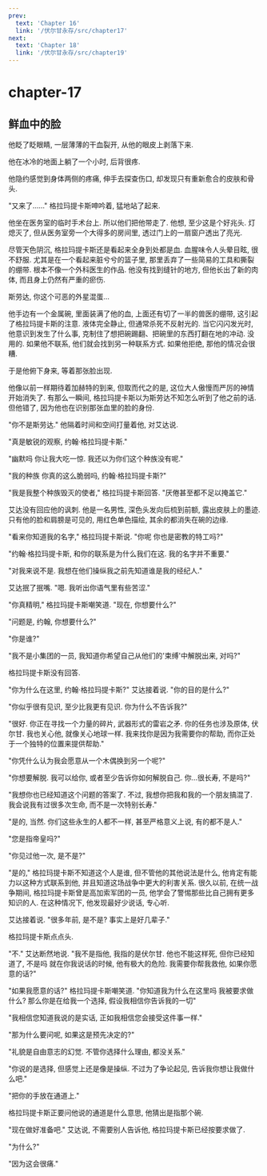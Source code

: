 ```yaml
---
prev:
  text: 'Chapter 16'
  link: '/伏尔甘永存/src/chapter17'
next:
  text: 'Chapter 18'
  link: '/伏尔甘永存/src/chapter19'
---
```


# chapter-17

## 鲜血中的脸

他眨了眨眼睛, 一层薄薄的干血裂开, 从他的眼皮上剥落下来.

他在冰冷的地面上躺了一个小时, 后背很疼.

他隐约感觉到身体两侧的疼痛, 伸手去探查伤口, 却发现只有重新愈合的皮肤和骨头.

"又来了……" 格拉玛提卡斯呻吟着, 猛地站了起来.

他坐在医务室的临时手术台上. 所以他们把他带走了. 他想, 至少这是个好兆头. 灯熄灭了, 但从医务室旁一个大得多的房间里, 透过门上的一扇窗户透出了亮光.

尽管天色阴沉, 格拉玛提卡斯还是看起来全身到处都是血. 血腥味令人头晕目眩, 很不舒服. 尤其是在一个看起来脏兮兮的篮子里, 那里丢弃了一些简易的工具和撕裂的绷带. 根本不像一个外科医生的作品. 他没有找到缝针的地方, 但他长出了新的肉体, 而且身上仍然有严重的瘀伤.

斯劳达, 你这个可恶的外星混蛋…

他手边有一个金属碗, 里面装满了他的血, 上面还有切了一半的兽医的绷带, 这引起了格拉玛提卡斯的注意. 液体完全静止, 但通常杀死不反射光的. 当它闪闪发光时, 他意识到发生了什么事, 克制住了想把碗踢翻、把碗里的东西打翻在地的冲动. 没用的. 如果他不联系, 他们就会找到另一种联系方式. 如果他拒绝, 那他的情况会很糟.

于是他俯下身来, 等着那张脸出现.

他像以前一样期待着加赫特的到来, 但取而代之的是, 这位大人傲慢而严厉的神情开始消失了. 有那么一瞬间, 格拉玛提卡斯以为斯劳达不知怎么听到了他之前的话. 但他错了, 因为他也在识别那张血里的脸的身份.

"你不是斯劳达." 他隔着时间和空间打量着他, 对艾达说.

"真是敏锐的观察, 约翰·格拉玛提卡斯."

"幽默吗 你让我大吃一惊. 我还以为你们这个种族没有呢."

"我的种族 你真的这么脆弱吗, 约翰·格拉玛提卡斯?"

"我是我整个种族毁灭的使者," 格拉玛提卡斯回答. "厌倦甚至都不足以掩盖它."

艾达没有回应他的讽刺. 他是一名男性, 深色头发向后梳到前额, 露出皮肤上的墨迹. 只有他的脸和肩膀是可见的, 用红色单色描绘, 其余的都消失在碗的边缘.

"看来你知道我的名字," 格拉玛提卡斯说. "你呢 你也是密教的特工吗?"

"约翰·格拉玛提卡斯, 和你的联系是为什么我们在这. 我的名字并不重要."

"对我来说不是. 我想在他们操纵我之前先知道谁是我的经纪人."

艾达抿了抿嘴. "嗯. 我听出你语气里有些苦涩."

"你真精明," 格拉玛提卡斯嘲笑道. "现在, 你想要什么?"

"问题是, 约翰, 你想要什么?"

"你是谁?"

"我不是小集团的一员, 我知道你希望自己从他们的'束缚'中解脱出来, 对吗?"

格拉玛提卡斯没有回答.

"你为什么在这里, 约翰·格拉玛提卡斯?" 艾达接着说. "你的目的是什么?"

"你似乎很有见识, 至少比我更有见识. 你为什么不告诉我?"

"很好. 你正在寻找一个力量的碎片, 武器形式的雷岩之矛. 你的任务也涉及原体, 伏尔甘. 我也关心他, 就像关心地球一样. 我来找你是因为我需要你的帮助, 而你正处于一个独特的位置来提供帮助."

"你凭什么认为我会愿意从一个木偶换到另一个呢?"

"你想要解脱. 我可以给你, 或者至少告诉你如何解脱自己. 你…很长寿, 不是吗?"

"我想你也已经知道这个问题的答案了. 不过, 我想你把我和我的一个朋友搞混了. 我会说我有过很多次生命, 而不是一次特别长寿."

"是的, 当然. 你们这些永生的人都不一样, 甚至严格意义上说, 有的都不是人."

"您是指帝皇吗?"

"你见过他一次, 是不是?"

"是的," 格拉玛提卡斯不知道这个人是谁, 但不管他的其他说法是什么, 他肯定有能力以这种方式联系到他, 并且知道这场战争中更大的利害关系. 很久以前, 在统一战争期间, 格拉玛提卡斯曾是高加索军团的一员, 他学会了警惕那些比自己拥有更多知识的人. 在这种情况下, 他发现最好少说话, 专心听.

艾达接着说. "很多年前, 是不是? 事实上是好几辈子."

格拉玛提卡斯点点头.

"不." 艾达断然地说. "我不是指他, 我指的是伏尔甘. 他也不能这样死, 但你已经知道了, 不是吗 就在你我说话的时候, 他有极大的危险. 我需要你帮我救他, 如果你愿意的话?"

"如果我愿意的话?" 格拉玛提卡斯嘲笑道. "你知道我为什么在这里吗 我被要求做什么? 那么你是在给我一个选择, 假设我相信你告诉我的一切"

"我相信您知道我说的是实话, 正如我相信您会接受这件事一样."

"那为什么要问呢, 如果这是预先决定的?"

"礼貌是自由意志的幻觉. 不管你选择什么理由, 都没关系."

"你说的是选择, 但感觉上还是像是操纵. 不过为了争论起见, 告诉我你想让我做什么吧."

"把你的手放在通道上."

格拉玛提卡斯正要问他说的通道是什么意思, 他猜出是指那个碗.

"现在做好准备吧." 艾达说, 不需要别人告诉他, 格拉玛提卡斯已经按要求做了.

"为什么?"

"因为这会很痛."

